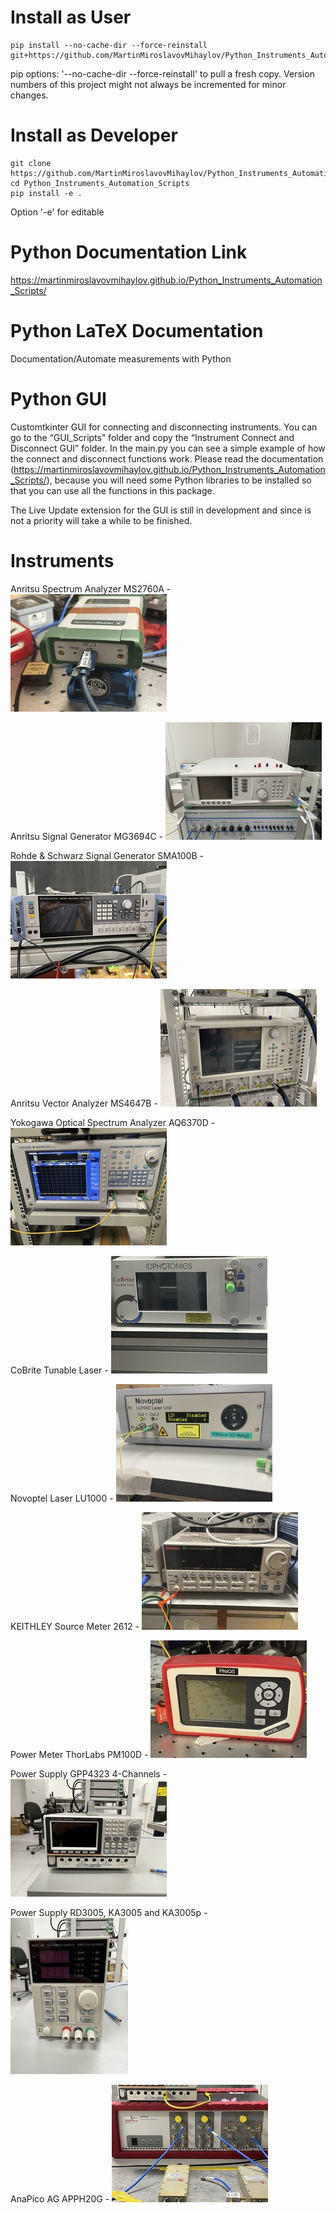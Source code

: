 # Install as User

	pip install --no-cache-dir --force-reinstall git+https://github.com/MartinMiroslavovMihaylov/Python_Instruments_Automation_Scripts.git

pip options: '--no-cache-dir --force-reinstall' to pull a fresh copy. Version numbers of this project might not always be incremented for minor changes.

# Install as Developer
	git clone https://github.com/MartinMiroslavovMihaylov/Python_Instruments_Automation_Scripts.git
	cd Python_Instruments_Automation_Scripts
	pip install -e .
Option '-e' for editable

# Python Documentation Link

https://martinmiroslavovmihaylov.github.io/Python_Instruments_Automation_Scripts/

# Python LaTeX Documentation

Documentation/Automate measurements with Python



# Python GUI 

Customtkinter GUI for connecting and disconnecting instruments.
You can go to the “GUI_Scripts” folder and copy the “Instrument Connect and Disconnect GUI” folder.
In the main.py you can see a simple example of how the connect and disconnect functions work. 
Please read the documentation (https://martinmiroslavovmihaylov.github.io/Python_Instruments_Automation_Scripts/), because 
you will need some Python libraries to be installed so that you can use all the functions in this package.  


The Live Update extension for the GUI is still in development and since is not a priority will take a while 
to be finished. 



# Instruments

Anritsu Spectrum Analyzer MS2760A
	- ![alt text](https://github.com/MartinMiroslavovMihaylov/Python_Instruments_Automation_Scripts/blob/docu/Pictures/SA_Back.jpg?raw=true)


Anritsu Signal Generator MG3694C
	- ![alt text](https://github.com/MartinMiroslavovMihaylov/Python_Instruments_Automation_Scripts/blob/docu/Pictures/SG_Front.jpg?raw=true)


Rohde & Schwarz Signal Generator SMA100B
	- ![alt text](https://github.com/MartinMiroslavovMihaylov/Python_Instruments_Automation_Scripts/blob/docu/Pictures/SMA100B_Front.jpg?raw=true)


Anritsu Vector Analyzer MS4647B
	- ![alt text](https://github.com/MartinMiroslavovMihaylov/Python_Instruments_Automation_Scripts/blob/docu/Pictures/VNA_Front.jpg?raw=true)


Yokogawa Optical Spectrum Analyzer AQ6370D
	- ![alt text](https://github.com/MartinMiroslavovMihaylov/Python_Instruments_Automation_Scripts/blob/docu/Pictures/OSA_Front.jpg?raw=true)


CoBrite Tunable Laser
	- ![alt text](https://github.com/MartinMiroslavovMihaylov/Python_Instruments_Automation_Scripts/blob/docu/Pictures/CoBri_Front.jpg?raw=true)
	
	
Novoptel Laser LU1000
	- ![alt text](https://github.com/MartinMiroslavovMihaylov/Python_Instruments_Automation_Scripts/blob/docu/Pictures/LU_Front.jpg?raw=true)
	

KEITHLEY Source Meter 2612
	- ![alt text](https://github.com/MartinMiroslavovMihaylov/Python_Instruments_Automation_Scripts/blob/docu/Pictures/KA_Front.jpg?raw=true)


Power Meter ThorLabs PM100D
	- ![alt text](https://github.com/MartinMiroslavovMihaylov/Python_Instruments_Automation_Scripts/blob/docu/Pictures/PM_Front.jpg?raw=true)


Power Supply GPP4323 4-Channels 
	- ![alt text](https://github.com/MartinMiroslavovMihaylov/Python_Instruments_Automation_Scripts/blob/docu/Pictures/GPP_Front.jpg?raw=true)


Power Supply RD3005, KA3005 and KA3005p
	- ![alt text](https://github.com/MartinMiroslavovMihaylov/Python_Instruments_Automation_Scripts/blob/docu/Pictures/KP_Front.jpg?raw=true)


AnaPico AG APPH20G 
	- ![alt text](https://github.com/MartinMiroslavovMihaylov/Python_Instruments_Automation_Scripts/blob/docu/Pictures/APP_Front.jpg?raw=true)



